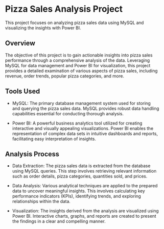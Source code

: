 # Pizza Sales Analysis Project
 This project focuses on analyzing pizza sales data using MySQL and visualizing the insights with Power BI.
## Overview
 The objective of this project is to gain actionable insights into pizza sales performance through a comprehensive analysis of the data. Leveraging MySQL for data management and Power BI for visualization, this project provides a detailed examination of various aspects of pizza sales, including revenue, order trends, popular pizza categories, and more.

## Tools Used
- MySQL: The primary database management system used for storing and querying the pizza sales data. MySQL provides robust data handling capabilities essential for conducting thorough analysis.

- Power BI: A powerful business analytics tool utilized for creating interactive and visually appealing visualizations. Power BI enables the representation of complex data sets in intuitive dashboards and reports, facilitating easy interpretation of insights.

## Analysis Process
- Data Extraction: The pizza sales data is extracted from the database using MySQL queries. This step involves retrieving relevant information such as order details, pizza categories, quantities sold, and prices.

- Data Analysis: Various analytical techniques are applied to the prepared data to uncover meaningful insights. This involves calculating key performance indicators (KPIs), identifying trends, and exploring relationships within the data.

- Visualization: The insights derived from the analysis are visualized using Power BI. Interactive charts, graphs, and reports are created to present the findings in a clear and compelling manner.


